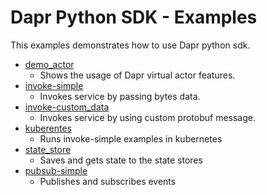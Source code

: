 # Dapr Python SDK - Examples

This examples demonstrates how to use Dapr python sdk.

* [demo_actor](./demo_actor)
  * Shows the usage of Dapr virtual actor features.
* [invoke-simple](./invoke-simple)
  * Invokes service by passing bytes data.
* [invoke-custom_data](./invoke-custom-data)
  * Invokes service by using custom protobuf message.
* [kuberentes](./kubernetes)
  * Runs invoke-simple examples in kubernetes
* [state_store](./state_store)
  * Saves and gets state to the state stores
* [pubsub-simple](./pubsub-simple)
  * Publishes and subscribes events
